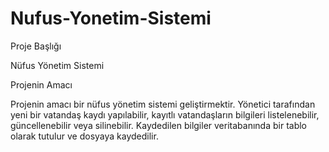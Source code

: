 # Nufus-Yonetim-Sistemi
Proje Başlığı 

Nüfus Yönetim Sistemi

Projenin Amacı

Projenin amacı bir nüfus yönetim sistemi geliştirmektir. Yönetici tarafından yeni bir
vatandaş kaydı yapılabilir, kayıtlı vatandaşların bilgileri listelenebilir, güncellenebilir veya
silinebilir. Kaydedilen bilgiler veritabanında bir tablo olarak tutulur ve dosyaya kaydedilir.

